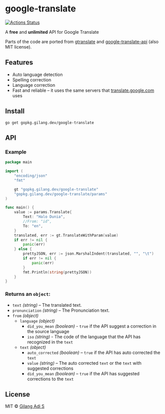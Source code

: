 # google-translate
[![Actions Status](https://github.com/gilang-as/google-translate/actions/workflows/test.yaml/badge.svg)](https://github.com/gilang-as/google-translate/actions)

A **free** and **unlimited** API for Google Translate

Parts of the code are ported from [gtranslate](https://github.com/bregydoc/gtranslate) and [google-translate-api](https://github.com/matheuss/google-translate-api) (also MIT license).

## Features
- Auto language detection
- Spelling correction
- Language correction
- Fast and reliable – it uses the same servers that [translate.google.com](https://translate.google.com) uses

## Install

```
go get gopkg.gilang.dev/google-translate
```

## API

### Example

```go
package main

import (
	"encoding/json"
	"fmt"

	gt "gopkg.gilang.dev/google-translate"
	"gopkg.gilang.dev/google-translate/params"
)

func main() {
	value := params.Translate{
		Text: "Halo Dunia",
		//From: "id",
		To: "en",
	}
	translated, err := gt.TranslateWithParam(value)
	if err != nil {
		panic(err)
	} else {
		prettyJSON, err := json.MarshalIndent(translated, "", "\t")
		if err != nil {
			panic(err)
		}
		fmt.Println(string(prettyJSON))
	}
}
```

### Returns an `object`:
- `text` *(string)* – The translated text.
- `pronunciation` *(string)* – The Pronunciation text.
- `from` *(object)*
    - `language` *(object)*
        - `did_you_mean` *(boolean)* - `true` if the API suggest a correction in the source language
        - `iso` *(string)* - The code of the language that the API has recognized in the `text`
    - `text` *(object)*
        - `auto_corrected` *(boolean)* – `true` if the API has auto corrected the `text`
        - `value` *(string)* – The auto corrected `text` or the `text` with suggested corrections
        - `did_you_mean` *(boolean)* – `true` if the API has suggested corrections to the `text`

## License

MIT © [Gilang Adi S](https://github.com/gilang-as)
